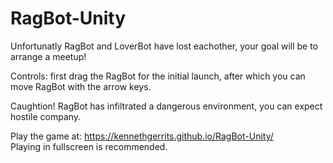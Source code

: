 # RagBot-Unity
Unfortunatly RagBot and LoverBot have lost eachother, your goal will be to arrange a meetup!  

Controls: first drag the RagBot for the initial launch, after which you can move RagBot with the arrow keys.    

Caughtion! RagBot has infiltrated a dangerous environment, you can expect hostile company.  

Play the game at: https://kennethgerrits.github.io/RagBot-Unity/    
Playing in fullscreen is recommended.
